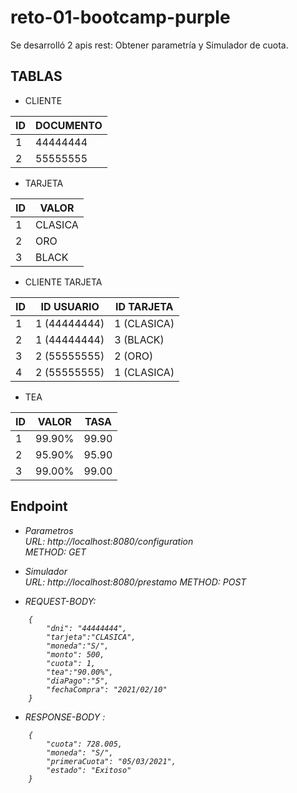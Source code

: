 # reto-01-bootcamp-purple

Se desarrolló 2 apis rest: Obtener parametría y Simulador de cuota.

## TABLAS 
* CLIENTE

| ID  | DOCUMENTO |
| --- | --------- |
| 1   |  44444444 |
| 2   | 55555555  |

* TARJETA

| ID  | VALOR    |
| --- | -------- |
| 1   | CLASICA  |
| 2   | ORO      |
| 3   | BLACK    |

* CLIENTE TARJETA

| ID  | ID USUARIO   | ID TARJETA |
| --- | ----------   | ---------- | 
| 1   | 1 (44444444) | 1 (CLASICA)|
| 2   | 1 (44444444) | 3 (BLACK)  |
| 3   | 2 (55555555) | 2 (ORO)    |
| 4   | 2 (55555555) | 1 (CLASICA)|

* TEA

| ID  | VALOR    | TASA  |
| --- | -------- |  ---  |
| 1   | 99.90%   | 99.90 |
| 2   | 95.90%   | 95.90 |    
| 3   | 99.00%   | 99.00 |

## Endpoint

* <i>Parametros<i> <br>
URL: http://localhost:8080/configuration <br>
METHOD: GET
  

* <i>Simulador</i> <br>
URL: http://localhost:8080/prestamo
METHOD: POST <br>
- REQUEST-BODY:
```
    {
        "dni": "44444444",
        "tarjeta":"CLASICA",
        "moneda":"S/",
        "monto": 500,
        "cuota": 1,
        "tea":"90.00%",
        "diaPago":"5",
        "fechaCompra": "2021/02/10"
    }
```
- RESPONSE-BODY   :
```
    {
        "cuota": 728.005,
        "moneda": "S/",
        "primeraCuota": "05/03/2021",
        "estado": "Exitoso"
    }
```